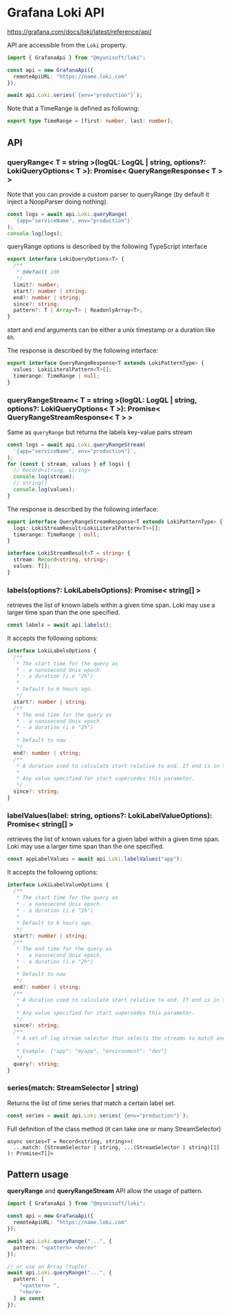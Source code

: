 # Grafana Loki API

https://grafana.com/docs/loki/latest/reference/api/

API are accessible from the `Loki` property.

```ts
import { GrafanaApi } from "@myunisoft/loki";

const api = new GrafanaApi({
  remoteApiURL: "https://name.loki.com"
});

await api.Loki.series(`{env="production"}`);
```

Note that a TimeRange is defined as following:
```ts
export type TimeRange = [first: number, last: number];
```

## API

### queryRange< T = string >(logQL: LogQL | string, options?: LokiQueryOptions< T >): Promise< QueryRangeResponse< T > >

Note that you can provide a custom parser to queryRange (by default it inject a NoopParser doing nothing).

```ts
const logs = await api.Loki.queryRange(
  `{app="serviceName", env="production"}`
);
console.log(logs);
```

queryRange options is described by the following TypeScript interface

```ts
export interface LokiQueryOptions<T> {
  /**
   * @default 100
   */
  limit?: number;
  start?: number | string;
  end?: number | string;
  since?: string;
  pattern?: T | Array<T> | ReadonlyArray<T>;
}
```

<em>start</em> and <em>end</em> arguments can be either a unix timestamp or a duration like `6h`.

The response is described by the following interface:
```ts
export interface QueryRangeResponse<T extends LokiPatternType> {
  values: LokiLiteralPattern<T>[];
  timerange: TimeRange | null;
}
```

### queryRangeStream< T = string >(logQL: LogQL | string, options?: LokiQueryOptions< T >): Promise< QueryRangeStreamResponse< T > >

Same as `queryRange` but returns the labels key-value pairs stream

```ts
const logs = await api.Loki.queryRangeStream(
  `{app="serviceName", env="production"}`,
);
for (const { stream, values } of logs) {
  // Record<string, string>
  console.log(stream);
  // string[]
  console.log(values);
}
```

The response is described by the following interface:
```ts
export interface QueryRangeStreamResponse<T extends LokiPatternType> {
  logs: LokiStreamResult<LokiLiteralPattern<T>>[];
  timerange: TimeRange | null;
}

interface LokiStreamResult<T = string> {
  stream: Record<string, string>;
  values: T[];
}
```

### labels(options?: LokiLabelsOptions): Promise< string[] >
retrieves the list of known labels within a given time span. Loki may use a larger time span than the one specified.

```ts
const labels = await api.labels();
```

It accepts the following options:

```ts
interface LokiLabelsOptions {
  /**
   * The start time for the query as
   * - a nanosecond Unix epoch.
   * - a duration (i.e "2h")
   *
   * Default to 6 hours ago.
   */
  start?: number | string;
  /**
   * The end time for the query as
   * - a nanosecond Unix epoch.
   * - a duration (i.e "2h")
   *
   * Default to now
   */
  end?: number | string;
  /**
   * A duration used to calculate start relative to end. If end is in the future, start is calculated as this duration before now.
   *
   * Any value specified for start supersedes this parameter.
   */
  since?: string;
}
```

### labelValues(label: string, options?: LokiLabelValueOptions): Promise< string[] >
retrieves the list of known values for a given label within a given time span. Loki may use a larger time span than the one specified.

```ts
const appLabelValues = await api.Loki.labelValues("app");
```

It accepts the following options:

```ts
interface LokiLabelValueOptions {
  /**
   * The start time for the query as
   * - a nanosecond Unix epoch.
   * - a duration (i.e "2h")
   *
   * Default to 6 hours ago.
   */
  start?: number | string;
  /**
   * The end time for the query as
   * - a nanosecond Unix epoch.
   * - a duration (i.e "2h")
   *
   * Default to now
   */
  end?: number | string;
  /**
   * A duration used to calculate start relative to end. If end is in the future, start is calculated as this duration before now.
   *
   * Any value specified for start supersedes this parameter.
   */
  since?: string;
  /**
   * A set of log stream selector that selects the streams to match and return label values for <name>.
   *
   * Example: {"app": "myapp", "environment": "dev"}
   */
  query?: string;
}
```

### series(match: StreamSelector | string)

Returns the list of time series that match a certain label set.

```ts
const series = await api.Loki.series(`{env="production"}`);
```

Full definition of the class method (it can take one or many StreamSelector)
```
async series<T = Record<string, string>>(
  ...match: [StreamSelector | string, ...(StreamSelector | string)[]]
): Promise<T[]>
```

## Pattern usage
**queryRange** and **queryRangeStream** API allow the usage of pattern.

```ts
import { GrafanaApi } from "@myunisoft/loki";

const api = new GrafanaApi({
  remoteApiURL: "https://name.loki.com"
});

await api.Loki.queryRange("...", {
  pattern: "<pattern> <here>"
});

// or use an Array (tuple)
await api.Loki.queryRange("...", {
  pattern: [
    "<pattern> ",
    "<here>
  ] as const
});
```
